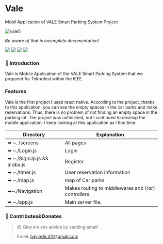 # Vale
Mobil Application of VALE Smart Parking System Project



![vale5](https://user-images.githubusercontent.com/57766774/170039595-840c5afe-b408-4c71-b48a-ef2ef05a1a29.png)



_Be aware of that is incomplete documentation!_

![](https://img.shields.io/badge/React%20Native-black?logo=react&logoColor=blue)
![](https://img.shields.io/badge/Firebase-black?logo=firebase&logoColor=yellow)
![](https://img.shields.io/badge/Google%20Maps-blue?logo=google&logoColor=white)
![](https://img.shields.io/badge/JavaScript-F7DF1E?logo=javascript&logoColor=black)

### 🎀 Introduction

 Vale is Mobile Application  of the VALE Smart Parking System that we prepared for Teknofest within the IEEE.

### Features
Vale is the first project I used react native.
According to the project, thanks to this application, you can see the empty spaces in the car parks and make reservations. Thus, there is no problem of not finding an empty space in the parking lot. The project was unfinished, but I continued to develop the mobile application. I keep looking at this application as I find time.








| Directory                | Explanation                                                                                |
| ------------------------ | ------------------------------------------------------------------------------------------ |
| ➥ ~../screens           | All pages                         |
| ➥ ~./Login.js             | Login        |
| ➥ ~./SignUp.js && araba.js        |Register                                                                      |
| ➥ ~./timer.js            | User reservation information                                                                                      |
| ➥ ~./map.js             | map of Car parks                                                                                       |
| ➥~./Navigation         | Makes routing to middlewares and (/or) controllers.                                        |
| ➥ ~./app.js              | Main server file.                                                                          
                                                              









### 🤝 Contributes&Donates

> 😊 Give me any advice by sending email!
>
> Email: bayindir.411@gmail.com

